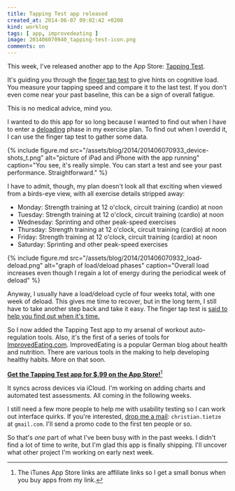 ```yaml
---
title: Tapping Test app released
created_at: 2014-06-07 09:02:42 +0200
kind: worklog
tags: [ app, improvedeating ]
image: 201406070940_tapping-test-icon.png
comments: on
---
```


This week, I've released another app to the App Store:  [Tapping Test][it].

It's guiding you through the [finger tap test][ftt] to give hints on cognitive load. You measure your tapping speed and compare it to the last test. If you don't even come near your past baseline, this can be a sign of overall fatigue. 

This is no medical advice, mind you.

I wanted to do this app for so long because I wanted to find out when I have to enter a [deloading][deload] phase in my exercise plan.  To find out when I overdid it, I can use the finger tap test to gather some data. 


[deload]: http://breakingmuscle.com/strength-conditioning/deloading-101-what-is-a-deload-and-how-do-you-do-it

{% include figure.md src="/assets/blog/2014/201406070933_device-shots_t.png" alt="picture of iPad and iPhone with the app running" caption="You see, it's really simple. You can start a test and see your past performance. Straightforward." %}

I have to admit, though, my plan doesn't look all that exciting when viewed from a birds-eye view, with all exercise details stripped away:

* Monday: Strength training at 12 o'clock, circuit training (cardio) at noon
* Tuesday: Strength training at 12 o'clock, circuit training (cardio) at noon
* Wednesday: Sprinting and other peak-speed exercises
* Thursday: Strength training at 12 o'clock, circuit training (cardio) at noon
* Friday: Strength training at 12 o'clock, circuit training (cardio) at noon
* Saturday: Sprinting and other peak-speed exercises


{% include figure.md src="/assets/blog/2014/201406070932_load-deload.png" alt="graph of load/deload phases" caption="Overall load increases even though I regain a lot of energy during the periodical week of deload" %}

Anyway, I usually have a load/deload cycle of four weeks total, with one week of deload. This gives me time to recover, but in the long term, I still have to take another step back and take it easy. The finger tap test is [said to help you find out when it's time.][elitefts]

So I now added the Tapping Test app to my arsenal of workout auto-regulation tools. Also, it's the first of a series of tools for [ImprovedEating.com][it].  ImprovedEating is a popular German blog about health and nutrition. There are  various tools in the making to help developing healthy habits. More on that soon.

**[Get the Tapping Test app for $.99 on the App Store!][it]**[^fn]

[^fn]: The iTunes App Store links are affiliate links so I get a small bonus when you buy apps from my link.

It syncs across devices via iCloud. I'm working on adding charts and automated test assessments. All coming in the following weeks.

I still need a few more people to help me with usability testing so I can work out interface quirks. If you're interested, [drop me a mail](/about): `christian.tietze` at `gmail.com`.  I'll send a promo code to the first ten people or so.

So that's _one_ part of what I've been busy with in the past weeks. I didn't find a lot of time to write, but I'm glad this app is finally shipping. I'll uncover what other project I'm working on early next week.

[tt]: www.improvedeating.com/en/tapping-test-app/
[it]: https://itunes.apple.com/us/app/tapping-test-cognitive-performance/id880614385?mt=8&uo=4
[ftt]: http://en.wikipedia.org/wiki/Tapping_rate
[elitefts]: http://articles.elitefts.com/training-articles/monitoring-training-status-the-finger-tap-test/
